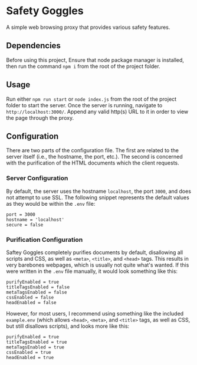 # Safety Goggles
A simple web browsing proxy that provides various safety features.


## Dependencies
Before using this project, Ensure that node package manager is installed, then run the command `npm i` from the root of the project folder.


## Usage
Run either `npm run start` or `node index.js` from the root of the project folder to start the server. Once the server is running, navigate to `http://localhost:3000/`. Append any valid http(s) URL to it in order to view the page through the proxy.


## Configuration
There are two parts of the configuration file. The first are related to the server itself (i.e., the hostname, the port, etc.). The second is concerned with the purification of the HTML documents which the client requests.

### Server Configuration
By default, the server uses the hostname `localhost`, the port `3000`, and does not attempt to use SSL.
The following snippet represents the default values as they would be within the `.env` file:
```env
port = 3000
hostname = 'localhost'
secure = false
```

### Purification Configuration
Saftey Goggles completely purifies documents by default, disallowing all scripts and CSS, as well as `<meta>`, `<title>`, and `<head>` tags. This results in very barebones webpages, which is usually not quite what's wanted. If this were written in the `.env` file manually, it would look something like this:
```env
purifyEnabled = true
titleTagsEnabled = false
metaTagsEnabled = false
cssEnabled = false
headEnabled = false
```
However, for most users, I recommend using something like the included `example.env` (which allows `<head>`, `<meta>`, and `<title>` tags, as well as CSS, but still disallows scripts), and looks more like this:
```env
purifyEnabled = true
titleTagsEnabled = true
metaTagsEnabled = true
cssEnabled = true
headEnabled = true
```
